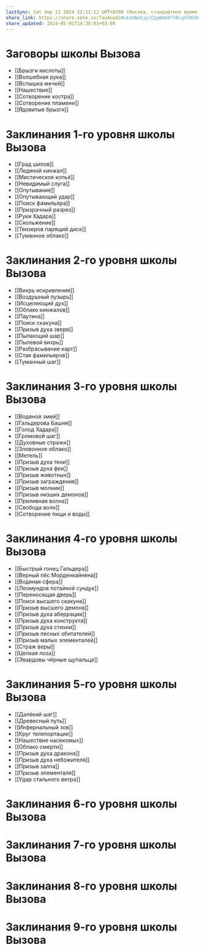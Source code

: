 ```yaml
---
lastSync: Sat Sep 21 2024 22:11:12 GMT+0300 (Москва, стандартное время)
share_link: https://share.note.sx/7au4ua42#vb3mNe9jp/CpgWmb87YNcqhFAVAETNFIqugtjNMedJA
share_updated: 2024-05-01T14:39:03+03:00
---
```

# Заговоры школы Вызова
- [[Брызги кислоты]]
- [[Волшебная рука]]
- [[Вспышка мечей]]
- [[Нашествие]]
- [[Сотворение костра]]
- [[Сотворение пламени]]
- [[Ядовитые брызги]]
# Заклинания 1-го уровня школы Вызова
- [[Град шипов]]
- [[Ледяной кинжал]]
- [[Мистическое копьё]]
- [[Невидимый слуга]]
- [[Опутывание]]
- [[Опутывающий удар]]
- [[Поиск фамильяра]]
- [[Призрачный разрез]]
- [[Руки Хадара]]
- [[Скольжение]]
- [[Тензеров парящий диск]]
- [[Туманное облако]]
# Заклинания 2-го уровня школы Вызова
- [[Вихрь искривления]]
- [[Воздушный пузырь]]
- [[Исцеляющий дух]]
- [[Облако кинжалов]]
- [[Паутина]]
- [[Поиск скакуна]]
- [[Призыв духа зверя]]
- [[Пылающий шар]]
- [[Пылевой вихрь]]
- [[Разбрасывание карт]]
- [[Стая фамильяров]]
- [[Туманный шаг]]
# Заклинания 3-го уровня школы Вызова
- [[Водяной змей]]
- [[Гальдерова Башня]]
- [[Голод Хадара]]
- [[Громовой шаг]]
- [[Духовные стражи]]
- [[Зловонное облако]]
- [[Метель]]
- [[Призыв духа тени]]
- [[Призыв духа феи]]
- [[Призыв животных]]
- [[Призыв заграждения]]
- [[Призыв молнии]]
- [[Призыв низших демонов]]
- [[Приливная волна]]
- [[Свобода волн]]
- [[Сотворение пищи и воды]]
# Заклинания 4-го уровня школы Вызова
- [[Быстрый гонец Гальдера]]
- [[Верный пёс Морденкайнена]]
- [[Водяная сфера]]
- [[Леомундов потайной сундук]]
- [[Переносящая дверь]]
- [[Поиск высшего скакуна]]
- [[Призыв высшего демона]]
- [[Призыв духа аберрации]]
- [[Призыв духа конструкта]]
- [[Призыв духа стихии]]
- [[Призыв лесных обитателей]]
- [[Призыв малых элементалей]]
- [[Страж веры]]
- [[Цепкая лоза]]
- [[Эвардовы чёрные щупальца]]
# Заклинания 5-го уровня школы Вызова
- [[Далёкий шаг]]
- [[Древесный путь]]
- [[Инфернальный зов]]
- [[Круг телепортации]]
- [[Нашествие насекомых]]
- [[Облако смерти]]
- [[Призыв духа дракона]]
- [[Призыв духа небожителя]]
- [[Призыв залпа]]
- [[Призыв элементаля]]
- [[Удар стального ветра]]
# Заклинания 6-го уровня школы Вызова
# Заклинания 7-го уровня школы Вызова
# Заклинания 8-го уровня школы Вызова
# Заклинания 9-го уровня школы Вызова
